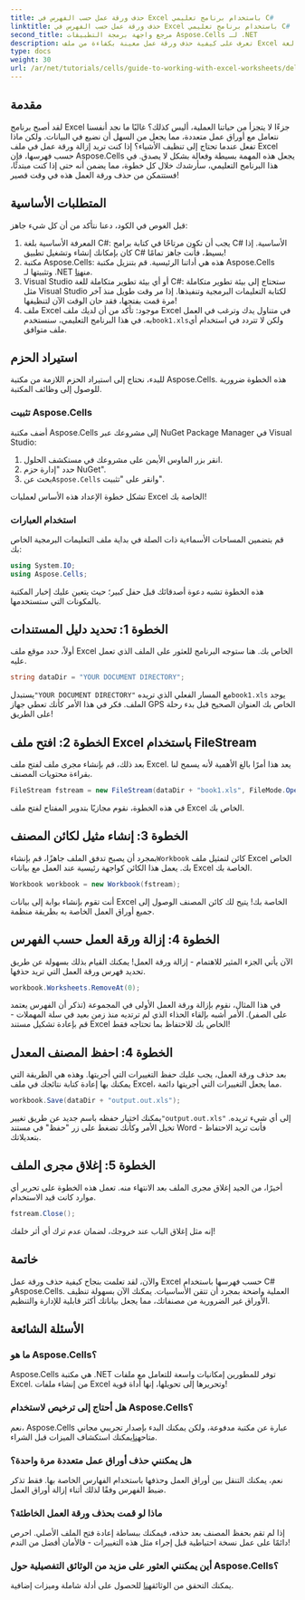```yaml
---
title: حذف ورقة عمل حسب الفهرس في Excel باستخدام برنامج تعليمي C#
linktitle: حذف ورقة عمل حسب الفهرس في Excel باستخدام برنامج تعليمي C#
second_title: مرجع واجهة برمجة التطبيقات Aspose.Cells لـ .NET
description: تعرف على كيفية حذف ورقة عمل معينة بكفاءة من ملف Excel حسب فهرسها باستخدام لغة C# ومكتبة Aspose.Cells. اتبع هذا البرنامج التعليمي السهل خطوة بخطوة.
type: docs
weight: 30
url: /ar/net/tutorials/cells/guide-to-working-with-excel-worksheets/delete-worksheet-by-index-excel-csharp-tutorial/
---
```

## مقدمة

لقد أصبح برنامج Excel جزءًا لا يتجزأ من حياتنا العملية، أليس كذلك؟ غالبًا ما نجد أنفسنا نتعامل مع أوراق عمل متعددة، مما يجعل من السهل أن نضيع في البيانات. ولكن ماذا تفعل عندما تحتاج إلى تنظيف الأشياء؟ إذا كنت تريد إزالة ورقة عمل في ملف Excel حسب فهرسها، فإن Aspose.Cells يجعل هذه المهمة بسيطة وفعالة بشكل لا يصدق. في هذا البرنامج التعليمي، سأرشدك خلال كل خطوة، مما يضمن أنه حتى إذا كنت مبتدئًا، فستتمكن من حذف ورقة العمل هذه في وقت قصير!

## المتطلبات الأساسية

قبل الغوص في الكود، دعنا نتأكد من أن كل شيء جاهز:

1. المعرفة الأساسية بلغة C#: يجب أن تكون مرتاحًا في كتابة برامج C# الأساسية. إذا كان بإمكانك إنشاء وتشغيل تطبيق C# بسيط، فأنت جاهز تمامًا!
2.  مكتبة Aspose.Cells: هذه هي أداتنا الرئيسية. قم بتنزيل مكتبة Aspose.Cells وتثبيتها لـ .NET من[هنا](https://releases.aspose.com/cells/net/).
3. Visual Studio أو أي بيئة تطوير متكاملة للغة C#: ستحتاج إلى بيئة تطوير متكاملة مثل Visual Studio لكتابة التعليمات البرمجية وتنفيذها. إذا مر وقت طويل منذ آخر مرة قمت بفتحها، فقد حان الوقت الآن لتنظيفها!
4.  ملف Excel موجود: تأكد من أن لديك ملف Excel في متناول يدك وترغب في العمل به. في هذا البرنامج التعليمي، سنستخدم`book1.xls`ولكن لا تتردد في استخدام أي ملف متوافق.

## استيراد الحزم

للبدء، نحتاج إلى استيراد الحزم اللازمة من مكتبة Aspose.Cells. هذه الخطوة ضرورية للوصول إلى وظائف المكتبة.

### تثبيت Aspose.Cells

أضف مكتبة Aspose.Cells إلى مشروعك عبر NuGet Package Manager في Visual Studio:

1. انقر بزر الماوس الأيمن على مشروعك في مستكشف الحلول.
2. حدد "إدارة حزم NuGet".
3.  بحث عن`Aspose.Cells` وانقر على "تثبيت".

تشكل خطوة الإعداد هذه الأساس لعمليات Excel الخاصة بك!

### استخدام العبارات

قم بتضمين المساحات الأسماءية ذات الصلة في بداية ملف التعليمات البرمجية الخاص بك:

```csharp
using System.IO;
using Aspose.Cells;
```

هذه الخطوة تشبه دعوة أصدقائك قبل حفل كبير؛ حيث يتعين عليك إخبار المكتبة بالمكونات التي ستستخدمها.

## الخطوة 1: تحديد دليل المستندات

أولاً، حدد موقع ملف Excel الخاص بك. هنا ستوجه البرنامج للعثور على الملف الذي تعمل عليه.

```csharp
string dataDir = "YOUR DOCUMENT DIRECTORY";
```

 يستبدل`"YOUR DOCUMENT DIRECTORY"` مع المسار الفعلي الذي تريده`book1.xls` يوجد الملف. فكر في هذا الأمر كأنك تعطي جهاز GPS الخاص بك العنوان الصحيح قبل بدء رحلة على الطريق!

## الخطوة 2: افتح ملف Excel باستخدام FileStream

بعد ذلك، قم بإنشاء مجرى ملف لفتح ملف Excel. يعد هذا أمرًا بالغ الأهمية لأنه يسمح لنا بقراءة محتويات المصنف.

```csharp
FileStream fstream = new FileStream(dataDir + "book1.xls", FileMode.Open);
```

في هذه الخطوة، نقوم مجازيًا بتدوير المفتاح لفتح ملف Excel الخاص بك.

## الخطوة 3: إنشاء مثيل لكائن المصنف

 بمجرد أن يصبح تدفق الملف جاهزًا، قم بإنشاء`Workbook` كائن لتمثيل ملف Excel الخاص بك. يعمل هذا الكائن كواجهة رئيسية عند العمل مع بيانات Excel الخاصة بك.

```csharp
Workbook workbook = new Workbook(fstream);
```

أنت تقوم بإنشاء بوابة إلى بيانات Excel الخاصة بك! يتيح لك كائن المصنف الوصول إلى جميع أوراق العمل الخاصة به بطريقة منظمة.

## الخطوة 4: إزالة ورقة العمل حسب الفهرس

الآن يأتي الجزء المثير للاهتمام - إزالة ورقة العمل! يمكنك القيام بذلك بسهولة عن طريق تحديد فهرس ورقة العمل التي تريد حذفها. 

```csharp
workbook.Worksheets.RemoveAt(0);
```

في هذا المثال، نقوم بإزالة ورقة العمل الأولى في المجموعة (تذكر أن الفهرس يعتمد على الصفر). الأمر أشبه بإلقاء الحذاء الذي لم ترتديه منذ زمن بعيد في سلة المهملات - قم بإعادة تشكيل مستند Excel الخاص بك للاحتفاظ بما تحتاجه فقط!

## الخطوة 4: احفظ المصنف المعدل

بعد حذف ورقة العمل، يجب عليك حفظ التغييرات التي أجريتها. وهذه هي الطريقة التي يمكنك بها إعادة كتابة نتائجك في ملف Excel، مما يجعل التغييرات التي أجريتها دائمة.

```csharp
workbook.Save(dataDir + "output.out.xls");
```

 يمكنك اختيار حفظه باسم جديد عن طريق تغيير`"output.out.xls"` إلى أي شيء تريده. تخيل الأمر وكأنك تضغط على زر "حفظ" في مستند Word - فأنت تريد الاحتفاظ بتعديلاتك.

## الخطوة 5: إغلاق مجرى الملف

أخيرًا، من الجيد إغلاق مجرى الملف بعد الانتهاء منه. تعمل هذه الخطوة على تحرير أي موارد كانت قيد الاستخدام.

```csharp
fstream.Close();
```

إنه مثل إغلاق الباب عند خروجك، لضمان عدم ترك أي أثر خلفك!

## خاتمة

والآن، لقد تعلمت بنجاح كيفية حذف ورقة عمل Excel حسب فهرسها باستخدام C# وAspose.Cells. العملية واضحة بمجرد أن تتقن الأساسيات. يمكنك الآن بسهولة تنظيف الأوراق غير الضرورية من مصنفاتك، مما يجعل بياناتك أكثر قابلية للإدارة والتنظيم.

## الأسئلة الشائعة

### ما هو Aspose.Cells؟
Aspose.Cells هي مكتبة .NET توفر للمطورين إمكانيات واسعة للتعامل مع ملفات Excel. من إنشاء ملفات Excel وتحريرها إلى تحويلها، إنها أداة قوية!

### هل أحتاج إلى ترخيص لاستخدام Aspose.Cells؟
 نعم، Aspose.Cells عبارة عن مكتبة مدفوعة، ولكن يمكنك البدء بإصدار تجريبي مجاني متاح[هنا](https://releases.aspose.com/)يمكنك استكشاف الميزات قبل الشراء.

### هل يمكنني حذف أوراق عمل متعددة مرة واحدة؟
نعم، يمكنك التنقل بين أوراق العمل وحذفها باستخدام الفهارس الخاصة بها. فقط تذكر ضبط الفهرس وفقًا لذلك أثناء إزالة أوراق العمل.

### ماذا لو قمت بحذف ورقة العمل الخاطئة؟
إذا لم تقم بحفظ المصنف بعد حذفه، فيمكنك ببساطة إعادة فتح الملف الأصلي. احرص دائمًا على عمل نسخة احتياطية قبل إجراء مثل هذه التغييرات - فالأمان أفضل من الندم!

### أين يمكنني العثور على مزيد من الوثائق التفصيلية حول Aspose.Cells؟
 يمكنك التحقق من الوثائق[هنا](https://reference.aspose.com/cells/net/) للحصول على أدلة شاملة وميزات إضافية.